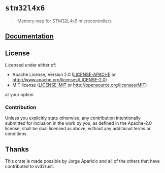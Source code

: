 
# `stm32l4x6`

> Memory map for STM32L4x6 microcontrollers

## [Documentation](https://docs.rs/stm32l4x6)

## License

Licensed under either of:

- Apache License, Version 2.0 ([LICENSE-APACHE](LICENSE-APACHE) or
  http://www.apache.org/licenses/LICENSE-2.0)
- MIT license ([LICENSE-MIT](LICENSE-MIT) or http://opensource.org/licenses/MIT)

at your option.

### Contribution

Unless you explicitly state otherwise, any contribution intentionally submitted
for inclusion in the work by you, as defined in the Apache-2.0 license, shall
be dual licensed as above, without any additional terms or conditions.

## Thanks

This crate is made possible by Jorge Aparicio and all of the others that have
contributed to svd2rust.
